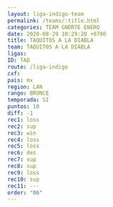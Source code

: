 ```yaml
---
layout: liga-indigo-team
permalink: /teams/:title.html
categories: TEAM GNORTE ENERO
date: 2020-08-29 10:29:20 +0700
title: TAQUITOS A LA DIABLA
team: TAQUITOS A LA DIABLA
ligas: 
ID: TAD
route: /liga-indigo
cxf: 
pais: mx
region: LAN
rango: BRONCE
temporada: SI
puntos: 10
diff: -1
rec1: loss
rec2: sup
rec3: win
rec4: loss
rec5: loss
rec6: des
rec7: sup
rec8: sup
rec9: loss
rec10: sup
rec11: ---
order: "06"
---
```



